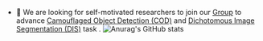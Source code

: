 - 👯 We are looking for self-motivated researchers to join our [Group](https://dengpingfan.github.io/) to advance [Camouflaged Object Detection (COD)](https://dengpingfan.github.io/pages/COD.html) and [Dichotomous Image Segmentation (DIS)](https://xuebinqin.github.io/dis/index.html) task . 
![Anurag's GitHub stats](https://github-readme-stats.vercel.app/api?username=DengPingFan&show_icons=true&theme=radical)  



